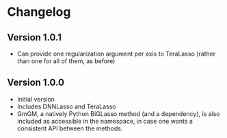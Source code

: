 # Changelog

## Version 1.0.1
- Can provide one regularization argument per axis to TeraLasso (rather than one for all of them, as before)

## Version 1.0.0

- Initial version
- Includes DNNLasso and TeraLasso
- GmGM, a natively Python BiGLasso method (and a dependency), is also included as accessible in the namespace, in case one wants a consistent API between the methods.